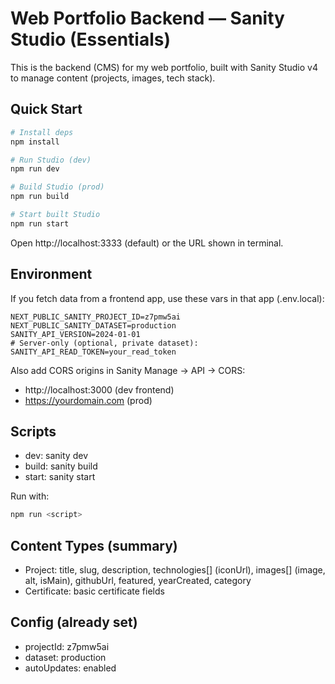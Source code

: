 # Web Portfolio Backend — Sanity Studio (Essentials)

This is the backend (CMS) for my web portfolio, built with Sanity Studio v4 to manage content (projects, images, tech stack).

## Quick Start

```bash
# Install deps
npm install

# Run Studio (dev)
npm run dev

# Build Studio (prod)
npm run build

# Start built Studio
npm run start
```

Open http://localhost:3333 (default) or the URL shown in terminal.

## Environment

If you fetch data from a frontend app, use these vars in that app (.env.local):

```
NEXT_PUBLIC_SANITY_PROJECT_ID=z7pmw5ai
NEXT_PUBLIC_SANITY_DATASET=production
SANITY_API_VERSION=2024-01-01
# Server-only (optional, private dataset):
SANITY_API_READ_TOKEN=your_read_token
```

Also add CORS origins in Sanity Manage → API → CORS:
- http://localhost:3000 (dev frontend)
- https://yourdomain.com (prod)

## Scripts

- dev: sanity dev
- build: sanity build
- start: sanity start

Run with:
```bash
npm run <script>
```

## Content Types (summary)

- Project: title, slug, description, technologies[] (iconUrl), images[] (image, alt, isMain), githubUrl, featured, yearCreated, category
- Certificate: basic certificate fields

## Config (already set)

- projectId: z7pmw5ai
- dataset: production
- autoUpdates: enabled
